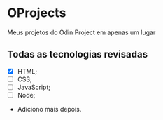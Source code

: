 # OProjects
Meus projetos do Odin Project em apenas um lugar

## Todas as tecnologias revisadas

- [x] HTML;
- [ ] CSS;
- [ ] JavaScript;
- [ ] Node;
- Adiciono mais depois.
